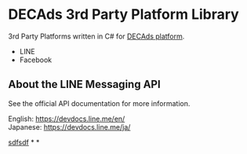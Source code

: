 # DECAds 3rd Party Platform Library
3rd Party Platforms written in C# for [DECAds platform](https://dec-ads.com/).
* LINE </br>
* Facebook </br>


## About the LINE Messaging API

See the official API documentation for more information.

English: https://devdocs.line.me/en/ <br/>
Japanese: https://devdocs.line.me/ja/

[sdfsdf](URL)
* 
* 